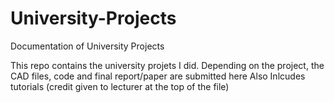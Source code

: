 # University-Projects
Documentation of University Projects

This repo contains the university projets I did. Depending on the project, the CAD files, code and final report/paper are submitted here
Also Inlcudes tutorials (credit given to lecturer at the top of the file)
